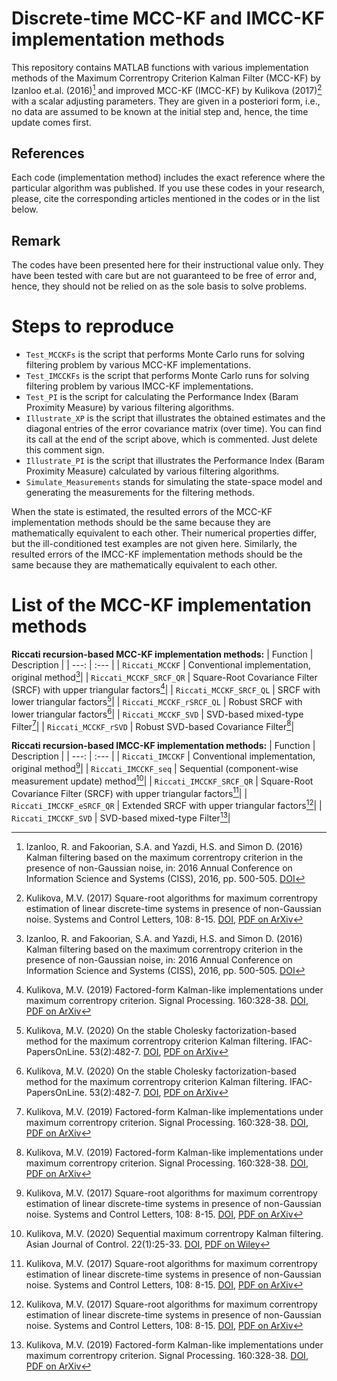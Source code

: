 # Discrete-time MCC-KF and IMCC-KF implementation methods
This repository contains MATLAB functions with various implementation methods of the Maximum Correntropy Criterion Kalman Filter (MCC-KF) by Izanloo et.al. (2016)[^1] and improved MCC-KF (IMCC-KF) by Kulikova (2017)[^2] with a scalar adjusting parameters. They are given in a posteriori form, i.e., no data are assumed to be known at the initial step and, hence, the time update comes first.

## References
Each code (implementation method) includes the exact reference where the particular algorithm was published. 
If you use these codes in your research, please, cite the corresponding articles mentioned in the codes or in the list below.  

## Remark
The codes have been presented here for their instructional value only. They have been tested with care but are not guaranteed to be free of error and, hence, they should not be relied on as the sole basis to solve problems. 

# Steps to reproduce
- `Test_MCCKFs` is the script that performs Monte Carlo runs for solving filtering problem by various MCC-KF implementations.
- `Test_IMCCKFs` is the script that performs Monte Carlo runs for solving filtering problem by various IMCC-KF implementations.
- `Test_PI` is the script for calculating the Performance Index (Baram Proximity Measure) by various filtering algorithms. 
- `Illustrate_XP` is the script that illustrates the obtained estimates and the diagonal entries of the error covariance matrix (over time). You can find its call at the end of the script above, which is commented. Just delete this comment sign.
- `Illustrate_PI` is the script that illustrates the Performance Index (Baram Proximity Measure) calculated by various filtering algorithms. 
- `Simulate_Measurements` stands for simulating the state-space model and generating the measurements for the filtering methods.

When the state is estimated, the resulted errors of the MCC-KF implementation methods should be the same because they are mathematically equivalent to each other. Their numerical properties differ, but the ill-conditioned test examples are not given here. Similarly, the resulted errors of the IMCC-KF implementation methods should be the same because they are mathematically equivalent to each other. 

# List of the MCC-KF implementation methods 
**Riccati recursion-based MCC-KF implementation methods:**
| Function | Description |
| ---: | :--- |
| `Riccati_MCCKF` | Conventional implementation, original method[^1]|
| `Riccati_MCCKF_SRCF_QR` | Square-Root Covariance Filter (SRCF) with upper triangular factors[^3]|
| `Riccati_MCCKF_SRCF_QL` | SRCF with lower triangular factors[^4]|
| `Riccati_MCCKF_rSRCF_QL` | Robust SRCF with lower triangular factors[^4]|
| `Riccati_MCCKF_SVD` | SVD-based mixed-type Filter[^3]|
| `Riccati_MCCKF_rSVD` | Robust SVD-based Covariance Filter[^3]|

**Riccati recursion-based IMCC-KF implementation methods:**
| Function | Description |
| ---: | :--- |
| `Riccati_IMCCKF` | Conventional implementation, original method[^2]|
| `Riccati_IMCCKF_seq` |  Sequential (component-wise measurement update) method[^5]|
| `Riccati_IMCCKF_SRCF_QR` | Square-Root Covariance Filter (SRCF) with upper triangular factors[^2]|
| `Riccati_IMCCKF_eSRCF_QR` | Extended SRCF with upper triangular factors[^2]|
| `Riccati_IMCCKF_SVD` | SVD-based mixed-type Filter[^3]|

[^1]: Izanloo, R. and Fakoorian, S.A. and Yazdi, H.S. and Simon D. (2016) Kalman filtering based on the maximum correntropy criterion in the presence of non-Gaussian noise, in: 2016 Annual Conference on Information Science and Systems (CISS), 2016, pp. 500-505. <a href="https://doi.org/10.1109/CISS.2016.7460553">DOI</a>
[^2]: Kulikova, M.V. (2017) Square-root algorithms for maximum correntropy estimation of linear discrete-time systems in presence of non-Gaussian noise. Systems and Control Letters, 108: 8-15. <a href="https://doi.org/10.1016/j.sysconle.2017.07.016">DOI</a>, <a href="https://arxiv.org/abs/1611.03686">PDF on ArXiv</a>
[^3]: Kulikova, M.V. (2019) Factored-form Kalman-like implementations under maximum correntropy criterion. Signal Processing. 160:328-38.  <a href="https://doi.org/10.1016/j.sigpro.2019.03.003">DOI</a>, <a href="https://arxiv.org/pdf/2311.02440">PDF on ArXiv</a>
[^4]: Kulikova, M.V. (2020) On the stable Cholesky factorization-based method for the maximum correntropy criterion Kalman filtering. IFAC-PapersOnLine. 53(2):482-7. <a href="https://doi.org/10.1016/j.ifacol.2020.12.264">DOI</a>, <a href="https://arxiv.org/pdf/2311.02438">PDF on ArXiv</a>
[^5]: Kulikova, M.V. (2020) Sequential maximum correntropy Kalman filtering. Asian Journal of Control. 22(1):25-33. <a href="https://doi.org/10.1002/asjc.1865">DOI</a>, <a href="https://onlinelibrary.wiley.com/doi/pdf/10.1002/asjc.1865">PDF on Wiley</a>


